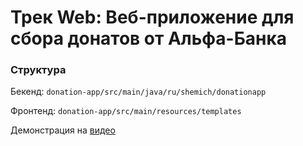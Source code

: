 # Трек Web: Веб-приложение для сбора донатов от Альфа-Банка

### Структура

Бекенд: ```donation-app/src/main/java/ru/shemich/donationapp```

Фронтенд: ```donation-app/src/main/resources/templates```

Демонстрация на [видео](https://youtu.be/piQImHjaeEk)
